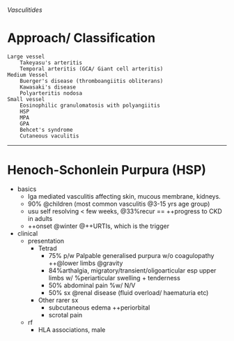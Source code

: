 ###### Vasculitides

# Approach/ Classification
    Large vessel
        Takeyasu's arteritis
        Temporal arteritis (GCA/ Giant cell arteritis)
    Medium Vessel
        Buerger's disease (thromboangiitis obliterans)
        Kawasaki's disease
        Polyarteritis nodosa
    Small vessel
        Eosinophilic granulomatosis with polyangiitis
        HSP
        MPA
        GPA
        Behcet's syndrome
        Cutaneous vaculitis
---------------------------

# Henoch-Schonlein Purpura (HSP)
- basics
    + Iga mediated vasculitis affecting skin,  mucous membrane, kidneys.
    + 90% @children (most common vasculitis @3-15 yrs age group)
    + usu self resolving < few weeks, @33%recur == ++progress to CKD in adults
    + ++onset @winter @++URTIs, which is the trigger
- clinical
    + presentation
        * Tetrad
            - 75% p/w Palpable generalised purpura w/o coagulopathy ++@lower limbs @gravity
            - 84%arthalgia, migratory/transient/oligoarticular  esp upper limbs w/ %periarticular swelling + tenderness
            - 50% abdominal pain %w/ N/V
            - 50% sx @renal disease (fluid overload/ haematuria etc)
        * Other rarer sx
            - subcutaneous edema ++periorbital
            - scrotal pain 
    + rf
        * HLA associations, male
